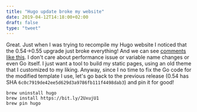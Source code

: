 ```yaml
---
title: "Hugo update broke my website"
date: 2019-04-12T14:18:00+02:00
draft: false
type: "tweet"
---
```


Great. Just when I was trying to recompile my Hugo website I noticed that the
0.54->0.55 upgrade just broke everything! And we can see [comments like this](https://github.com/gohugoio/hugo/issues/4117#issuecomment-475810894). I
don't care about performance issue or variable name changes or even Go itself. I
just want a tool to build my static pages, using an old theme that I customized
to my liking. Anyway, since I no time to fix the Go code for the modified
template I use, let's go back to the previous release (0.54 has SHA
`6c0c7919de42ee5d629d3a9786fb111f4498dab3`) and pin it for good!

```shell
brew uninstall hugo
brew install https://bit.ly/2UxujU1
brew pin hugo
```
